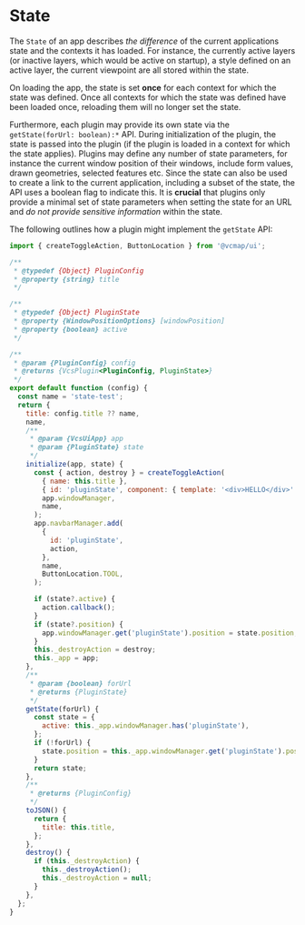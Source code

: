 # State
The `State` of an app describes _the difference_ of the current applications state and
the contexts it has loaded. For instance, the currently active layers (or inactive layers, 
which would be active on startup), a style defined on an active layer, the current viewpoint
are all stored within the state.

On loading the app, the state is set **once** for each context for which the state was defined.
Once all contexts for which the state was defined have been loaded once, reloading them
will no longer set the state.

Furthermore, each plugin may provide its own state via the `getState(forUrl: boolean):*` API. During
initialization of the plugin, the state is passed into the plugin (if the plugin is loaded
in a context for which the state applies). Plugins may define any number of state
parameters, for instance the current window position of their windows, include form values,
drawn geometries, selected features etc. Since the state can also be used
to create a link to the current application, including a subset of the state,
the API uses a boolean flag to indicate this. It is **crucial** that plugins only provide
a minimal set of state parameters when setting the state for an URL and _do not provide
sensitive information_ within the state.

The following outlines how a plugin might implement the `getState` API:

```javascript
import { createToggleAction, ButtonLocation } from '@vcmap/ui';

/**
 * @typedef {Object} PluginConfig
 * @property {string} title
 */

/**
 * @typedef {Object} PluginState
 * @property {WindowPositionOptions} [windowPosition]
 * @property {boolean} active
 */

/**
 * @param {PluginConfig} config
 * @returns {VcsPlugin<PluginConfig, PluginState>}
 */
export default function (config) {
  const name = 'state-test';
  return {
    title: config.title ?? name,
    name,
    /**
     * @param {VcsUiApp} app
     * @param {PluginState} state
     */
    initialize(app, state) {
      const { action, destroy } = createToggleAction(
        { name: this.title },
        { id: 'pluginState', component: { template: '<div>HELLO</div>' } },
        app.windowManager,
        name,
      );
      app.navbarManager.add(
        {
          id: 'pluginState',
          action,
        },
        name,
        ButtonLocation.TOOL,
      );

      if (state?.active) {
        action.callback();
      }
      if (state?.position) {
        app.windowManager.get('pluginState').position = state.position;
      }
      this._destroyAction = destroy;
      this._app = app;
    },
    /**
     * @param {boolean} forUrl
     * @returns {PluginState}
     */
    getState(forUrl) {
      const state = {
        active: this._app.windowManager.has('pluginState'),
      };
      if (!forUrl) {
        state.position = this._app.windowManager.get('pluginState').position;
      }
      return state;
    },
    /**
     * @returns {PluginConfig}
     */
    toJSON() {
      return {
        title: this.title,
      };
    },
    destroy() {
      if (this._destroyAction) {
        this._destroyAction();
        this._destroyAction = null;
      }
    },
  };
}
```
